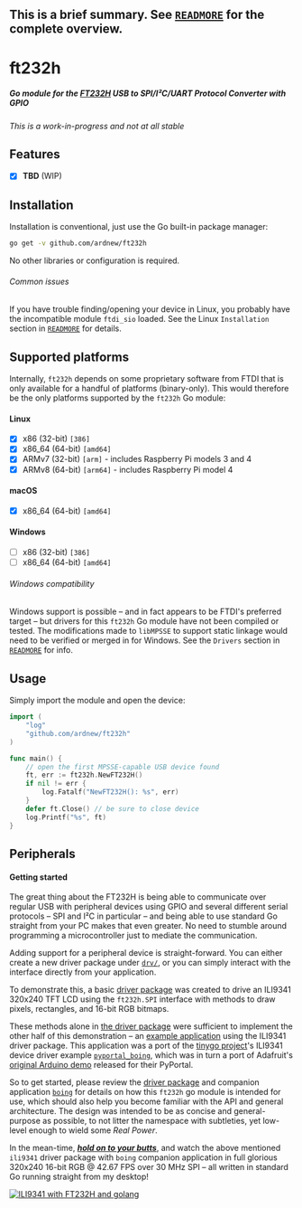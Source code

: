 ## **This is a brief summary. See [`READMORE`](READMORE.md) for the complete overview.**

# ft232h
##### Go module for the [FT232H](https://www.ftdichip.com/Products/ICs/FT232H.htm) USB to SPI/I²C/UART Protocol Converter with GPIO

_This is a work-in-progress and not at all stable_

## Features
- [x] **TBD** (WIP)

## Installation
Installation is conventional, just use the Go built-in package manager:
```sh
go get -v github.com/ardnew/ft232h
```
No other libraries or configuration is required. 

###### Common issues
If you have trouble finding/opening your device in Linux, you probably have the incompatible module `ftdi_sio` loaded. See the Linux `Installation` section in [`READMORE`](READMORE.md) for details.

## Supported platforms
Internally, `ft232h` depends on some proprietary software from FTDI that is only available for a handful of platforms (binary-only). This would therefore be the only platforms supported by the `ft232h` Go module:
#### Linux 
- [x] x86 (32-bit) `[386]`
- [x] x86_64 (64-bit) `[amd64]`
- [x] ARMv7 (32-bit) `[arm]` - includes Raspberry Pi models 3 and 4
- [x] ARMv8 (64-bit) `[arm64]` - includes Raspberry Pi model 4
#### macOS
- [x] x86_64 (64-bit) `[amd64]`
#### Windows
- [ ] x86 (32-bit) `[386]`
- [ ] x86_64 (64-bit) `[amd64]`
###### Windows compatibility
Windows support is possible – and in fact appears to be FTDI's preferred target – but drivers for this `ft232h` Go module have not been compiled or tested. The modifications made to `libMPSSE` to support static linkage would need to be verified or merged in for Windows. See the `Drivers` section in [`READMORE`](READMORE.md) for info.

## Usage
Simply import the module and open the device:
```go
import (
	"log"
	"github.com/ardnew/ft232h"
)

func main() {
	// open the first MPSSE-capable USB device found
	ft, err := ft232h.NewFT232H()
	if nil != err {
		log.Fatalf("NewFT232H(): %s", err)
	}
	defer ft.Close() // be sure to close device
	log.Printf("%s", ft)
}
```

## Peripherals
#### Getting started
The great thing about the FT232H is being able to communicate over regular USB with peripheral devices using GPIO and several different serial protocols – SPI and I²C in particular – and being able to use standard Go straight from your PC makes that even greater. No need to stumble around programming a microcontroller just to mediate the communication.

Adding support for a peripheral device is straight-forward. You can either create a new driver package under [`drv/`](drv), or you can simply interact with the interface directly from your application. 

To demonstrate this, a basic [driver package](drv/ili9341) was created to drive an ILI9341 320x240 TFT LCD using the `ft232h.SPI` interface with methods to draw pixels, rectangles, and 16-bit RGB bitmaps. 

These methods alone in [the driver package](drv/ili9341) were sufficient to implement the other half of this demonstration – an [example application](examples/spi/ili9341/boing) using the ILI9341 driver package. This application was a port of the [tinygo project](https://tinygo.org/)'s ILI9341 device driver example [`pyportal_boing`](https://github.com/tinygo-org/drivers/tree/master/examples/ili9341/pyportal_boing), which was in turn a port of Adafruit's [original Arduino demo](https://github.com/adafruit/Adafruit_ILI9341/tree/master/examples/pyportal_boing) released for their PyPortal.

So to get started, please review the [driver package](drv/ili9341) and companion application [`boing`](examples/spi/ili9341/boing) for details on how this `ft232h` go module is intended for use, which should also help you become familiar with the API and general architecture. The design was intended to be as concise and general-purpose as possible, to not litter the namespace with subtleties, yet low-level enough to wield some _Real Power_.

In the mean-time, **_[hold on to your butts](https://www.youtube.com/watch?v=-W6as8oVcuM)_**, and watch the above mentioned `ili9341` driver package with `boing` companion application in full glorious 320x240 16-bit RGB @ 42.67 FPS over 30 MHz SPI – all written in standard Go running straight from my desktop!

[![ILI9341 with FT232H and golang](https://img.youtube.com/vi/H-9oN2VmrUw/0.jpg)](https://www.youtube.com/watch?v=H-9oN2VmrUw "ILI9341 with FT232H and golang")
